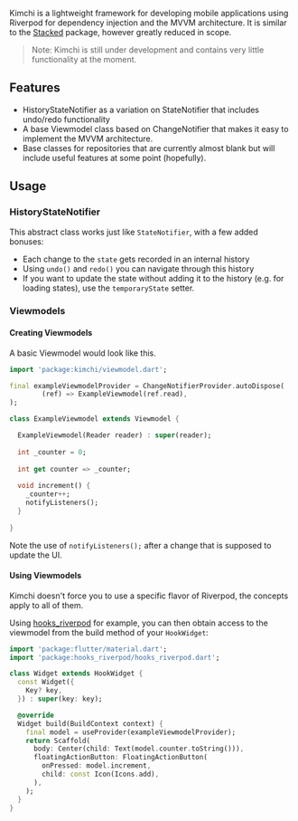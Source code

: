 <!-- 
This README describes the package. If you publish this package to pub.dev,
this README's contents appear on the landing page for your package.

For information about how to write a good package README, see the guide for
[writing package pages](https://dart.dev/guides/libraries/writing-package-pages). 

For general information about developing packages, see the Dart guide for
[creating packages](https://dart.dev/guides/libraries/create-library-packages)
and the Flutter guide for
[developing packages and plugins](https://flutter.dev/developing-packages). 
-->

Kimchi is a lightweight framework for developing mobile applications using Riverpod for dependency injection and the
MVVM architecture. It is similar to the [Stacked](https://pub.dev/packages/stacked) package, however greatly reduced in
scope.

> Note: Kimchi is still under development and contains very little functionality at the moment.

## Features

* HistoryStateNotifier as a variation on StateNotifier that includes undo/redo functionality
* A base Viewmodel class based on ChangeNotifier that makes it easy to implement the MVVM architecture.
* Base classes for repositories that are currently almost blank but will include useful features at some point (hopefully).

## Usage

### HistoryStateNotifier
This abstract class works just like ``StateNotifier``, with a few added bonuses:

* Each change to the ``state`` gets recorded in an internal history
* Using ``undo()`` and ``redo()`` you can navigate through this history
* If you want to update the state without adding it to the history (e.g. for loading states), use the ``temporaryState``
  setter.

### Viewmodels
#### Creating Viewmodels

A basic Viewmodel would look like this.

```dart
import 'package:kimchi/viewmodel.dart';

final exampleViewmodelProvider = ChangeNotifierProvider.autoDispose(
        (ref) => ExampleViewmodel(ref.read),
);

class ExampleViewmodel extends Viewmodel {

  ExampleViewmodel(Reader reader) : super(reader);
  
  int _counter = 0;
  
  int get counter => _counter;
  
  void increment() {
    _counter++;
    notifyListeners();
  }
  
}
```
Note the use of ``notifyListeners();`` after a change that is supposed to update the UI.

#### Using Viewmodels
Kimchi doesn't force you to use a specific flavor of Riverpod, the concepts apply to all of them.

Using [hooks_riverpod](https://pub.dev/packages/hooks_riverpod) for example, you can then obtain access to the viewmodel from the
build method of your ``HookWidget``:

```dart
import 'package:flutter/material.dart';
import 'package:hooks_riverpod/hooks_riverpod.dart';

class Widget extends HookWidget {
  const Widget({
    Key? key,
  }) : super(key: key);

  @override
  Widget build(BuildContext context) {
    final model = useProvider(exampleViewmodelProvider);
    return Scaffold(
      body: Center(child: Text(model.counter.toString())),
      floatingActionButton: FloatingActionButton(
        onPressed: model.increment,
        child: const Icon(Icons.add),
      ),
    );
  }
}
```


